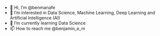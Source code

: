 - 👋 Hi, I’m @benmanafe
- 👀 I’m interested in Data Science, Machine Learning, Deep Learning and Artificial Intelligence (AI)
- 🌱 I’m currently learning Data Science
- 📫 How to reach me @benjamin_e_m

<!---
benmanafe/benmanafe is a ✨ special ✨ repository because its `README.md` (this file) appears on your GitHub profile.
You can click the Preview link to take a look at your changes.
--->
